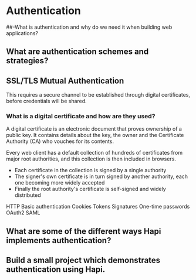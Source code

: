# Authentication

##-What is authentication and why do we need it when building web applications?


## What are authentication schemes and strategies?

## SSL/TLS Mutual Authentication
This requires a secure channel to be established through digital certificates, before credentials will be shared.

### What is a digital certificate and how are they used?
A digital certificate is an electronic document that proves ownership of a public key. It contains details about the key, the owner and the Certificate Authority (CA) who vouches for its contents.

Every web client has a default collection of hundreds of certificates from major root authorities, and this collection is then included in browsers.
  - Each certificate in the collection is signed by a single authority
  - The signer's own certificate is in turn signed by another authority, each one becoming more widely accepted
  - Finally the root authority's certificate is self-signed and widely distributed


HTTP Basic authentication
Cookies
Tokens
Signatures
One-time passwords
OAuth2
SAML

## What are some of the different ways Hapi implements authentication?

## Build a small project which demonstrates authentication using Hapi.

